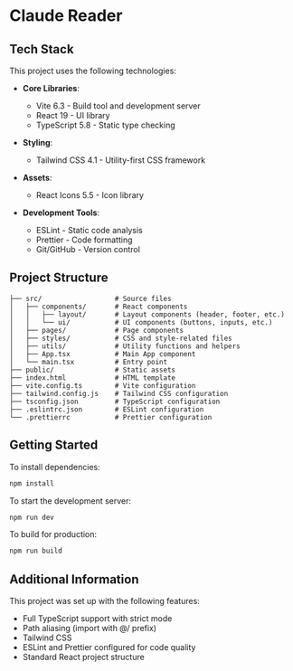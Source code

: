 # Claude Reader

## Tech Stack

This project uses the following technologies:

- **Core Libraries**:
  - Vite 6.3 - Build tool and development server
  - React 19 - UI library
  - TypeScript 5.8 - Static type checking

- **Styling**:
  - Tailwind CSS 4.1 - Utility-first CSS framework

- **Assets**:
  - React Icons 5.5 - Icon library

- **Development Tools**:
  - ESLint - Static code analysis
  - Prettier - Code formatting
  - Git/GitHub - Version control

## Project Structure

```
├── src/                  # Source files
│   ├── components/       # React components
│   │   ├── layout/       # Layout components (header, footer, etc.)
│   │   └── ui/           # UI components (buttons, inputs, etc.)
│   ├── pages/            # Page components
│   ├── styles/           # CSS and style-related files
│   ├── utils/            # Utility functions and helpers
│   ├── App.tsx           # Main App component
│   └── main.tsx          # Entry point
├── public/               # Static assets
├── index.html            # HTML template
├── vite.config.ts        # Vite configuration
├── tailwind.config.js    # Tailwind CSS configuration
├── tsconfig.json         # TypeScript configuration
├── .eslintrc.json        # ESLint configuration
└── .prettierrc           # Prettier configuration
```

## Getting Started

To install dependencies:

```bash
npm install
```

To start the development server:

```bash
npm run dev
```

To build for production:

```bash
npm run build
```

## Additional Information

This project was set up with the following features:

- Full TypeScript support with strict mode
- Path aliasing (import with @/ prefix)
- Tailwind CSS
- ESLint and Prettier configured for code quality
- Standard React project structure
